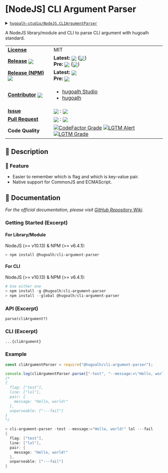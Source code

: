 # \[NodeJS\] CLI Argument Parser

<details>
  <summary><a href="https://github.com/hugoalh-studio/NodeJS.CLIArgumentParser"><code>hugoalh-studio/NodeJS.CLIArgumentParser</code></a></summary>
  <img align="center" alt="GitHub Language Count" src="https://img.shields.io/github/languages/count/hugoalh-studio/NodeJS.CLIArgumentParser?logo=github&logoColor=ffffff&style=flat-square" />
  <img align="center" alt="GitHub Top Langauge" src="https://img.shields.io/github/languages/top/hugoalh-studio/NodeJS.CLIArgumentParser?logo=github&logoColor=ffffff&style=flat-square" />
  <img align="center" alt="GitHub Repo Size" src="https://img.shields.io/github/repo-size/hugoalh-studio/NodeJS.CLIArgumentParser?logo=github&logoColor=ffffff&style=flat-square" />
  <img align="center" alt="GitHub Code Size" src="https://img.shields.io/github/languages/code-size/hugoalh-studio/NodeJS.CLIArgumentParser?logo=github&logoColor=ffffff&style=flat-square" />
  <img align="center" alt="GitHub Watcher" src="https://img.shields.io/github/watchers/hugoalh-studio/NodeJS.CLIArgumentParser?logo=github&logoColor=ffffff&style=flat-square" />
  <img align="center" alt="GitHub Star" src="https://img.shields.io/github/stars/hugoalh-studio/NodeJS.CLIArgumentParser?logo=github&logoColor=ffffff&style=flat-square" />
  <img align="center" alt="GitHub Fork" src="https://img.shields.io/github/forks/hugoalh-studio/NodeJS.CLIArgumentParser?logo=github&logoColor=ffffff&style=flat-square" />
</details>

A NodeJS library/module and CLI to parse CLI argument with hugoalh standard.

<table>
  <tr>
    <td><a href="./LICENSE.md"><b>License</b></a></td>
    <td>MIT</td>
  </tr>
  <tr>
    <td><a href="https://github.com/hugoalh-studio/NodeJS.CLIArgumentParser/releases"><b>Release</b></a> <img align="center" src="https://img.shields.io/github/downloads/hugoalh-studio/NodeJS.CLIArgumentParser/total?label=%20&style=flat-square" /></td>
    <td>
      <b>Latest:</b> <img align="center" src="https://img.shields.io/github/release/hugoalh-studio/NodeJS.CLIArgumentParser?sort=semver&label=%20&style=flat-square" /> (<img align="center" src="https://img.shields.io/github/release-date/hugoalh-studio/NodeJS.CLIArgumentParser?label=%20&style=flat-square" />)<br />
      <b>Pre:</b> <img align="center" src="https://img.shields.io/github/release/hugoalh-studio/NodeJS.CLIArgumentParser?include_prereleases&sort=semver&label=%20&style=flat-square" /> (<img align="center" src="https://img.shields.io/github/release-date-pre/hugoalh-studio/NodeJS.CLIArgumentParser?label=%20&style=flat-square" />)
    </td>
  </tr>
  <tr>
    <td><a href="https://www.npmjs.com/package/@hugoalh/advanced-determine"><b>Release (NPM)</b></a> <img align="center" src="https://img.shields.io/npm/dt/@hugoalh/advanced-determine?label=%20&style=flat-square" /></td>
    <td>
      <b>Latest:</b> <img align="center" src="https://img.shields.io/npm/v/@hugoalh/advanced-determine/latest?label=%20&style=flat-square" /><br />
      <b>Pre:</b> <img align="center" src="https://img.shields.io/npm/v/@hugoalh/advanced-determine/pre?label=%20&style=flat-square" />
    </td>
  </tr>
  <tr>
    <td><a href="https://github.com/hugoalh-studio/NodeJS.CLIArgumentParser/graphs/contributors"><b>Contributor</b></a> <img align="center" src="https://img.shields.io/github/contributors/hugoalh-studio/NodeJS.CLIArgumentParser?label=%20&style=flat-square" /></td>
    <td><ul>
        <li><a href="https://github.com/hugoalh-studio">hugoalh Studio</a></li>
        <li><a href="https://github.com/hugoalh">hugoalh</a></li>
    </ul></td>
  </tr>
  <tr>
    <td><a href="https://github.com/hugoalh-studio/NodeJS.CLIArgumentParser/issues?q=is%3Aissue"><b>Issue</b></a></td>
    <td><img align="center" src="https://img.shields.io/github/issues-raw/hugoalh-studio/NodeJS.CLIArgumentParser?label=%20&style=flat-square" /> : <img align="center" src="https://img.shields.io/github/issues-closed-raw/hugoalh-studio/NodeJS.CLIArgumentParser?label=%20&style=flat-square" /></td>
  </tr>
  <tr>
    <td><a href="https://github.com/hugoalh-studio/NodeJS.CLIArgumentParser/pulls?q=is%3Apr"><b>Pull Request</b></a></td>
    <td><img align="center" src="https://img.shields.io/github/issues-pr-raw/hugoalh-studio/NodeJS.CLIArgumentParser?label=%20&style=flat-square" /> : <img align="center" src="https://img.shields.io/github/issues-pr-closed-raw/hugoalh-studio/NodeJS.CLIArgumentParser?label=%20&style=flat-square" /></td>
  </tr>
  <tr>
    <td><b>Code Quality</b></td>
    <td>
      <a href="https://www.codefactor.io/repository/github/hugoalh-studio/nodejs.cliargumentparser"><img align="center" alt="CodeFactor Grade" src="https://img.shields.io/codefactor/grade/github/hugoalh-studio/NodeJS.CLIArgumentParser?logo=codefactor&logoColor=ffffff&style=flat-square" /></a>
      <a href="https://lgtm.com/projects/g/hugoalh-studio/NodeJS.CLIArgumentParser/alerts"><img align="center" alt="LGTM Alert" src="https://img.shields.io/lgtm/alerts/g/hugoalh-studio/NodeJS.CLIArgumentParser?label=%20&logo=lgtm&logoColor=ffffff&style=flat-square" /></a>
      <a href="https://lgtm.com/projects/g/hugoalh-studio/NodeJS.CLIArgumentParser/context:javascript"><img align="center" alt="LGTM Grade" src="https://img.shields.io/lgtm/grade/javascript/g/hugoalh-studio/NodeJS.CLIArgumentParser?logo=lgtm&logoColor=ffffff&style=flat-square" /></a>
    </td>
  </tr>
</table>

## 📜 Description

### 🌟 Feature

- Easier to remember which is flag and which is key-value pair.
- Native support for CommonJS and ECMAScript.

## 📄 Documentation

*For the official documentation, please visit [GitHub Repository Wiki](https://github.com/hugoalh-studio/NodeJS.CLIArgumentParser/wiki)*.

### Getting Started (Excerpt)

#### For Library/Module

NodeJS (>= v10.13) & NPM (>= v6.4.1):

```powershell
> npm install @hugoalh/cli-argument-parser
```

#### For CLI

NodeJS (>= v10.13) & NPM (>= v6.4.1):

```powershell
# Use either one
> npm install -g @hugoalh/cli-argument-parser
> npm install --global @hugoalh/cli-argument-parser
```

### API (Excerpt)

`parse(cliArgument?)`

### CLI (Excerpt)

`...{cliArgument}`

### Example

```javascript
const cliArgumentParser = require("@hugoalh/cli-argument-parser");

console.log(cliArgumentParser.parse(["-test", "--message:=\"Hello, world!\"", "lol", "---fail"]));
/*
{
  flag: ["test"],
  line: ["lol"],
  pair: {
    message: "Hello, world!"
  },
  unparseable: ["---fail"]
}
*/
```
```powershell
> cli-argument-parser -test --message:="Hello, world!" lol ---fail
{
  flag: ["test"],
  line: ["lol"],
  pair: {
    message: "Hello, world!"
  },
  unparseable: ["---fail"]
}
```
